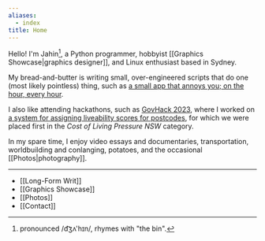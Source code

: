 ```yaml
---
aliases:
  - index
title: Home
---
```

Hello! I'm Jahin[^1], a Python programmer, hobbyist [[Graphics Showcase|graphics designer]], and Linux enthusiast based in Sydney.

My bread-and-butter is writing small, over-engineered scripts that do one (most likely pointless) thing, such as [a small app that annoys you; on the hour, every hour](https://github.com/jahinzee/benzi).

I also like attending hackathons, such as [GovHack 2023](https://govhack.org/), where I worked on [a system for assigning liveability scores for postcodes](https://github.com/ctrl-alt-elit3/habitasis), for which we were placed first in the *Cost of Living Pressure NSW* category.

In my spare time, I enjoy video essays and documentaries, transportation, worldbuilding and conlanging, potatoes, and the occasional [[Photos|photography]].

---

- [[Long-Form Writ]]
- [[Graphics Showcase]]
- [[Photos]]
- [[Contact]]

[^1]: pronounced /d͡ʒʌ'hɪn/, rhymes with "the bin".